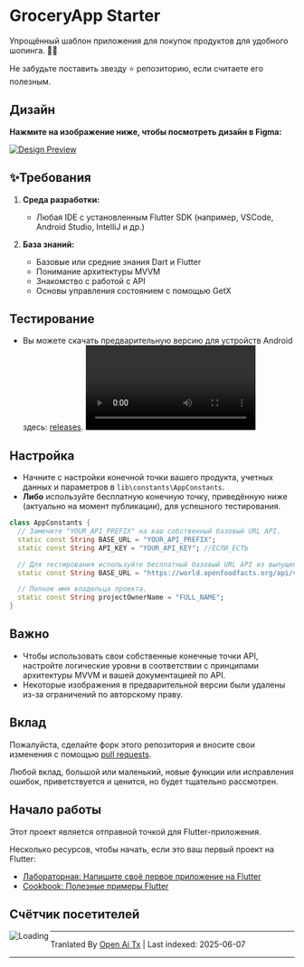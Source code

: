 # GroceryApp Starter

Упрощённый шаблон приложения для покупок продуктов для удобного шопинга. 🛒✨

Не забудьте поставить звезду ⭐ репозиторию, если считаете его полезным.

## Дизайн

**Нажмите на изображение ниже, чтобы посмотреть дизайн в Figma:**

[![Design Preview](https://raw.githubusercontent.com/ramiomarouayache/Flutter-GroceryApp/main/screenshots/Cover.jpg)](https://www.figma.com/embed?embed_host=oembed&amp;url=https://www.figma.com/file/eyeYwe0hoEch31j6d3EXyE/GroceryApp-Starter-(Community)?type=design&amp;node-id=3-2&amp;mode=design&amp;t=LwLW2onM0GKLuFdU-0)



## ✨Требования

1. **Среда разработки:**
   - Любая IDE с установленным Flutter SDK (например, VSCode, Android Studio, IntelliJ и др.)

2. **База знаний:**
   - Базовые или средние знания Dart и Flutter
   - Понимание архитектуры MVVM
   - Знакомство с работой с API
   - Основы управления состоянием с помощью GetX
  
## Тестирование
* Вы можете скачать предварительную версию для устройств Android здесь: [releases](https://github.com/ramiomarouayache/Flutter-GroceryApp/releases/tag/v0.3.1).
<video src="https://github.com/ramiomarouayache/Flutter-GroceryApp/assets/98425058/5ae355c9-39e0-478e-9b3e-870953b566ca"></video>

  
## Настройка
* Начните с настройки конечной точки вашего продукта, учетных данных и параметров в `lib\constants\AppConstants`.
* **Либо** используйте бесплатную конечную точку, приведённую ниже (актуально на момент публикации), для успешного тестирования.
```dart
class AppConstants {
  // Замените "YOUR_API_PREFIX" на ваш собственный базовый URL API.
  static const String BASE_URL = "YOUR_API_PREFIX";
  static const String API_KEY = "YOUR_API_KEY"; //ЕСЛИ_ЕСТЬ

  // Для тестирования используйте бесплатный базовый URL API из выпущенной версии
  static const String BASE_URL = "https://world.openfoodfacts.org/api/v2";

  // Полное имя владельца проекта.
  static const String projectOwnerName = "FULL_NAME";
}
```

## Важно
* Чтобы использовать свои собственные конечные точки API, настройте логические уровни в соответствии с принципами архитектуры MVVM и вашей документацией по API.
* Некоторые изображения в предварительной версии были удалены из-за ограничений по авторскому праву.

## Вклад

Пожалуйста, сделайте форк этого репозитория и вносите свои изменения с помощью
[pull requests](https://github.com/ramiomarouayache/Flutter-GroceryApp/pulls).

Любой вклад, большой или маленький, новые функции или исправления ошибок, приветствуется и ценится,
но будет тщательно рассмотрен.


## Начало работы
Этот проект является отправной точкой для Flutter-приложения.

Несколько ресурсов, чтобы начать, если это ваш первый проект на Flutter:

- [Лабораторная: Напишите своё первое приложение на Flutter](https://flutter.io/docs/get-started/codelab)
- [Cookbook: Полезные примеры Flutter](https://flutter.io/docs/cookbook)

## Счётчик посетителей

<img align="left" src = "https://profile-counter.glitch.me/GroceryApp/count.svg" alt ="Loading">

---

Tranlated By [Open Ai Tx](https://github.com/OpenAiTx/OpenAiTx) | Last indexed: 2025-06-07

---